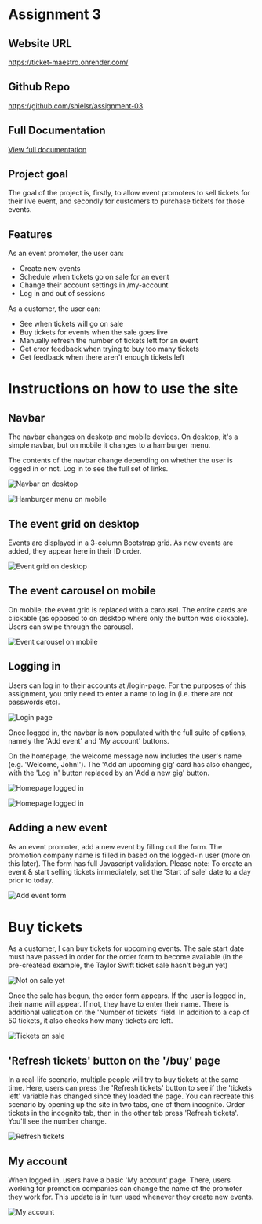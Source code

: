 # Assignment 3

## Website URL
https://ticket-maestro.onrender.com/

## Github Repo
https://github.com/shielsr/assignment-03

## Full Documentation
[View full documentation](documentation.md)

## Project goal
The goal of the project is, firstly, to allow event promoters to sell tickets for their live event, and secondly for customers to purchase tickets for those events.

## Features
As an event promoter, the user can:
- Create new events
- Schedule when tickets go on sale for an event
- Change their account settings in /my-account
- Log in and out of sessions

As a customer, the user can:
- See when tickets will go on sale
- Buy tickets for events when the sale goes live
- Manually refresh the number of tickets left for an event
- Get error feedback when trying to buy too many tickets
- Get feedback when there aren't enough tickets left



# Instructions on how to use the site

## Navbar
The navbar changes on deskotp and mobile devices. On desktop, it's a simple navbar, but on mobile it changes to a hamburger menu.

The contents of the navbar change depending on whether the user is logged in or not. Log in to see the full set of links.

![Navbar on desktop](docs/instructions/home-navbar-logged-out.jpg)

![Hamburger menu on mobile](docs/instructions/home-navbar-logged-out-mobile.jpg)


## The event grid on desktop
Events are displayed in a 3-column Bootstrap grid. As new events are added, they appear here in their ID order.

![Event grid on desktop](docs/instructions/home-event-grid-desktop.jpg)

## The event carousel on mobile
On mobile, the event grid is replaced with a carousel. The entire cards are clickable (as opposed to on desktop where only the button was clickable). Users can swipe through the carousel.

![Event carousel on mobile](docs/instructions/home-event-carousel-mobile.jpg)


## Logging in
Users can log in to their accounts at /login-page. For the purposes of this assignment, you only need to enter a name to log in (i.e. there are not passwords etc). 

![Login page](docs/instructions/login-page.jpg)

Once logged in, the navbar is now populated with the full suite of options, namely the 'Add event' and 'My account' buttons.

On the homepage, the welcome message now includes the user's name (e.g. 'Welcome, John!'). The 'Add an upcoming gig' card has also changed, with the 'Log in' button replaced by an 'Add a new gig' button.

![Homepage logged in](docs/instructions/home-logged-out.jpg)

![Homepage logged in](docs/instructions/home-logged-in.jpg)


## Adding a new event
As an event promoter, add a new event by filling out the form. The promotion company name is filled in based on the logged-in user (more on this later). The form has full Javascript validation.  Please note: To create an event & start selling tickets immediately, set the 'Start of sale' date to a day prior to today.

![Add event form](docs/instructions/add-event-form.jpg)


# Buy tickets
As a customer, I can buy tickets for upcoming events. The sale start date must have passed in order for the order form to become available (in the pre-createad example, the Taylor Swift ticket sale hasn't begun yet)

![Not on sale yet](docs/instructions/not-on-sale-yet.jpg)

Once the sale has begun, the order form appears. If the user is logged in, their name will appear. If not, they have to enter their name. 
There is additional validation on the 'Number of tickets' field. In addition to a cap of 50 tickets, it also checks how many tickets are left. 

![Tickets on sale](docs/instructions/tickets-on-sale.jpg)


## 'Refresh tickets' button on the '/buy' page
In a real-life scenario, multiple people will try to buy tickets at the same time. Here, users can press the 'Refresh tickets' button to see if the 'tickets left' variable has changed since they loaded the page. You can recreate this scenario by opening up the site in two tabs, one of them incognito. Order tickets in the incognito tab, then in the other tab press 'Refresh tickets'. You'll see the number change.

![Refresh tickets](docs/instructions/refresh-tickets.jpg)


## My account
When logged in, users have a basic 'My account' page. There, users working for promotion companies can change the name of the promoter they work for. This update is in turn used whenever they create new events.

![My account](docs/instructions/my-account.jpg)